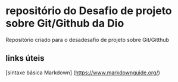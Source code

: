 # repositório do Desafio de projeto sobre Git/Github da Dio
Repositório criado para o desadesafio de projeto sobre Git/Gitthub

## links úteis
[sintaxe básica Markdown] (https://www.markdownguide.org/)
